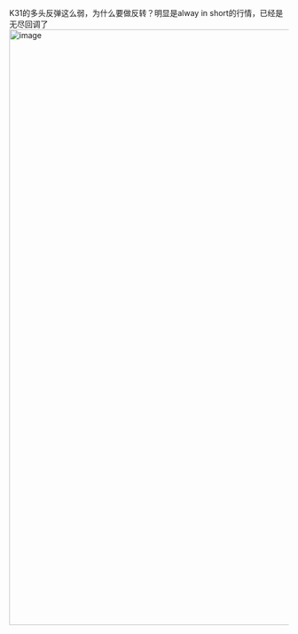 K31的多头反弹这么弱，为什么要做反转？明显是alway in short的行情，已经是无尽回调了
<img width="2596" height="1072" alt="image" src="https://github.com/user-attachments/assets/419b8943-f799-42d8-ad0e-cdad70c42ba5" />
